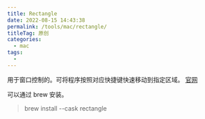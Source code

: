 ```yaml
---
title: Rectangle
date: 2022-08-15 14:43:38
permalink: /tools/mac/rectangle/
titleTag: 原创
categories:
  - mac
tags:
  - 
---
```



用于窗口控制的。可将程序按照对应快捷键快速移动到指定区域。
[官网](https://rectangleapp.com/)

可以通过 brew 安装。

> brew install --cask rectangle

